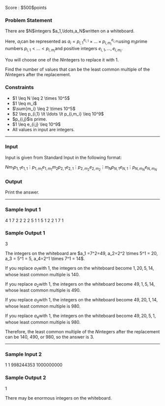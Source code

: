 
<div>

<span>

<span>

<p>
Score : $500$points
</p>

<div>

<section>

### **Problem Statement**

<p>
There are $N$integers $a_1,\ldots,a_N$written on a whiteboard.

Here, $a_i$can be represented as $a_i = p_{i,1}^{e_{i,1}} \times \ldots \times p_{i,m_i}^{e_{i,m_i}}$using $m_i$prime numbers $p_{i,1} \lt \ldots \lt p_{i,m_i}$and positive integers $e_{i,1},\ldots,e_{i,m_i}$.

You will choose one of the $N$integers to replace it with $1$.

Find the number of values that can be the least common multiple of the $N$integers after the replacement.
</p>

</section>

</div>

<div>

<section>

### **Constraints**

<ul>

<li>
$1 \leq N \leq 2 \times 10^5$
</li>

<li>
$1 \leq m_i$
</li>

<li>
$\sum{m_i} \leq 2 \times 10^5$
</li>

<li>
$2 \leq p_{i,1} \lt \ldots \lt p_{i,m_i} \leq 10^9$
</li>

<li>
$p_{i,j}$is prime.
</li>

<li>
$1 \leq e_{i,j} \leq 10^9$
</li>

<li>
All values in input are integers.
</li>

</ul>

</section>

</div>

---

<div>

<div>

<section>

### **Input**

<p>
Input is given from Standard Input in the following format:
</p>

<div>

$N$$m_1$$p_{1,1}$$e_{1,1}$$\vdots$$p_{1,m_1}$$e_{1,m_1}$$m_2$$p_{2,1}$$e_{2,1}$$\vdots$$p_{2,m_2}$$e_{2,m_2}$$\vdots$$m_N$$p_{N,1}$$e_{N,1}$$\vdots$$p_{N,m_N}$$e_{N,m_N}$
</div>

</section>

</div>

<div>

<section>

### **Output**

<p>
Print the answer.
</p>

</section>

</div>

</div>

---

<div>

<section>

### **Sample Input 1**

<div>

4
1
7 2
2
2 2
5 1
1
5 1
2
2 1
7 1

</div>

</section>

</div>

<div>

<section>

### **Sample Output 1**

<div>

3

</div>

<p>
The integers on the whiteboard are $a_1 =7^2=49, a_2=2^2 \times 5^1 = 20, a_3 = 5^1 = 5, a_4=2^1 \times 7^1 = 14$.

If you replace $a_1$with $1$, the integers on the whiteboard become $1,20,5,14$, whose least common multiple is $140$.

If you replace $a_2$with $1$, the integers on the whiteboard become $49,1,5,14$, whose least common multiple is $490$.

If you replace $a_3$with $1$, the integers on the whiteboard become $49,20,1,14$, whose least common multiple is $980$.

If you replace $a_4$with $1$, the integers on the whiteboard become $49,20,5,1$, whose least common multiple is $980$.

Therefore, the least common multiple of the $N$integers after the replacement can be $140$, $490$, or $980$, so the answer is $3$.
</p>

</section>

</div>

---

<div>

<section>

### **Sample Input 2**

<div>

1
1
998244353 1000000000

</div>

</section>

</div>

<div>

<section>

### **Sample Output 2**

<div>

1

</div>

<p>
There may be enormous integers on the whiteboard.  
</p>

</section>

</div>

</span>

</span>

</div>
